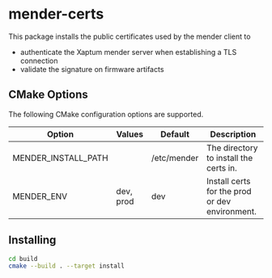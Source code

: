 # mender-certs

This package installs the public certificates used by the mender client to

- authenticate the Xaptum mender server when establishing a TLS connection
- validate the signature on firmware artifacts

## CMake Options

The following CMake configuration options are supported.

| Option              | Values    | Default     | Description                                    |
|---------------------|-----------|-------------|------------------------------------------------|
| MENDER_INSTALL_PATH |           | /etc/mender | The directory to install the certs in.         |
| MENDER_ENV          | dev, prod | dev         | Install certs for the prod or dev environment. |

## Installing

```bash
cd build
cmake --build . --target install
```

